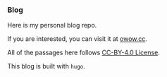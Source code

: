 ### Blog

Here is my personal blog repo.

If you are interested, you can visit it at [owow.cc](https://owow.cc).

All of the passages here follows [CC-BY-4.0 License](https://creativecommons.org/licenses/by/4.0/).

This blog is built with `hugo`.
